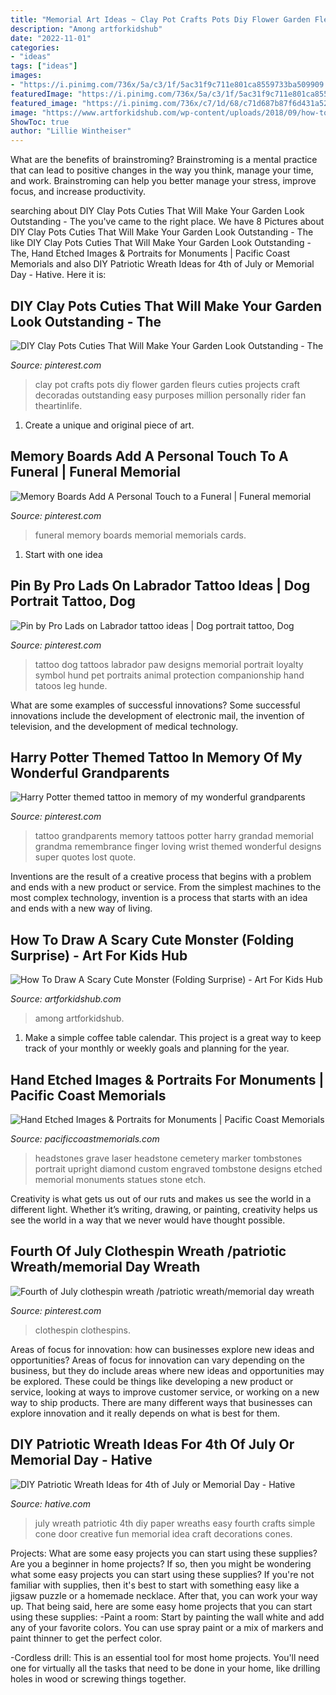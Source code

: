 ```yaml
---
title: "Memorial Art Ideas ~ Clay Pot Crafts Pots Diy Flower Garden Fleurs Cuties Projects Craft Decoradas Outstanding Easy Purposes Million Personally Rider Fan Theartinlife"
description: "Among artforkidshub"
date: "2022-11-01"
categories:
- "ideas"
tags: ["ideas"]
images:
- "https://i.pinimg.com/736x/5a/c3/1f/5ac31f9c711e801ca8559733ba509909.jpg"
featuredImage: "https://i.pinimg.com/736x/5a/c3/1f/5ac31f9c711e801ca8559733ba509909.jpg"
featured_image: "https://i.pinimg.com/736x/c7/1d/68/c71d687b87f6d431a52d8c14b8235bb9.jpg"
image: "https://www.artforkidshub.com/wp-content/uploads/2018/09/how-to-draw-a-cute-scary-monster-feature.jpg"
ShowToc: true
author: "Lillie Wintheiser"
---
```



What are the benefits of brainstroming?
Brainstroming is a mental practice that can lead to positive changes in the way you think, manage your time, and work. Brainstroming can help you better manage your stress, improve focus, and increase productivity.

	

		
searching about DIY Clay Pots Cuties That Will Make Your Garden Look Outstanding - The you've came to the right place. We have 8 Pictures about DIY Clay Pots Cuties That Will Make Your Garden Look Outstanding - The like DIY Clay Pots Cuties That Will Make Your Garden Look Outstanding - The, Hand Etched Images &amp; Portraits for Monuments | Pacific Coast Memorials and also DIY Patriotic Wreath Ideas for 4th of July or Memorial Day - Hative. Here it is:
		
    
## DIY Clay Pots Cuties That Will Make Your Garden Look Outstanding - The

<img loading=lazy src="https://i.pinimg.com/736x/4a/de/30/4ade30c9f30a95265fb559ab96fcdc64.jpg" onerror="this.onerror=null;this.src='https://tse3.mm.bing.net/th?id=OIP.yCq0RNog_1usexOIHEyRwAHaNd&amp;pid=15.1';" alt="DIY Clay Pots Cuties That Will Make Your Garden Look Outstanding - The">

_Source: pinterest.com_

>clay pot crafts pots diy flower garden fleurs cuties projects craft decoradas outstanding easy purposes million personally rider fan theartinlife. 

	

1. Create a unique and original piece of art.

    
## Memory Boards Add A Personal Touch To A Funeral | Funeral Memorial

<img loading=lazy src="https://i.pinimg.com/736x/c7/1d/68/c71d687b87f6d431a52d8c14b8235bb9.jpg" onerror="this.onerror=null;this.src='https://tse3.mm.bing.net/th?id=OIP.7l4Lhfm1tLFjbrjgOQEkjwHaHX&amp;pid=15.1';" alt="Memory Boards Add A Personal Touch to a Funeral | Funeral memorial">

_Source: pinterest.com_

>funeral memory boards memorial memorials cards. 

	

 1. Start with one idea

    
## Pin By Pro Lads On Labrador Tattoo Ideas | Dog Portrait Tattoo, Dog

<img loading=lazy src="https://i.pinimg.com/736x/e7/bf/00/e7bf00d44b4e71bb4df034ba59fe150b.jpg" onerror="this.onerror=null;this.src='https://tse4.mm.bing.net/th?id=OIP.aja_wPHfKLnhyXRzTV4aCQHaKV&amp;pid=15.1';" alt="Pin by Pro Lads on Labrador tattoo ideas | Dog portrait tattoo, Dog">

_Source: pinterest.com_

>tattoo dog tattoos labrador paw designs memorial portrait loyalty symbol hund pet portraits animal protection companionship hand tatoos leg hunde. 

	

What are some examples of successful innovations?
Some successful innovations include the development of electronic mail, the invention of television, and the development of medical technology.

    
## Harry Potter Themed Tattoo In Memory Of My Wonderful Grandparents

<img loading=lazy src="https://i.pinimg.com/736x/3c/3e/d7/3c3ed7bee8c402b4b2850faa4918b806--tattoo-ideas-in-memory-of-grandparents-wing-tattoos.jpg" onerror="this.onerror=null;this.src='https://tse2.mm.bing.net/th?id=OIP.zJmt6rxk586-lp6NZUpQXgHaJ3&amp;pid=15.1';" alt="Harry Potter themed tattoo in memory of my wonderful grandparents">

_Source: pinterest.com_

>tattoo grandparents memory tattoos potter harry grandad memorial grandma remembrance finger loving wrist themed wonderful designs super quotes lost quote. 

	

Inventions are the result of a creative process that begins with a problem and ends with a new product or service. From the simplest machines to the most complex technology, invention is a process that starts with an idea and ends with a new way of living.

    
## How To Draw A Scary Cute Monster (Folding Surprise) - Art For Kids Hub

<img loading=lazy src="https://www.artforkidshub.com/wp-content/uploads/2018/09/how-to-draw-a-cute-scary-monster-feature.jpg" onerror="this.onerror=null;this.src='https://tse3.mm.bing.net/th?id=OIP.X9da7t75xfNC1M8FDwtawAHaEJ&amp;pid=15.1';" alt="How To Draw A Scary Cute Monster (Folding Surprise) - Art For Kids Hub">

_Source: artforkidshub.com_

>among artforkidshub. 

	

1. Make a simple coffee table calendar. This project is a great way to keep track of your monthly or weekly goals and planning for the year.

    
## Hand Etched Images &amp; Portraits For Monuments | Pacific Coast Memorials

<img loading=lazy src="https://pacificcoastmemorials.com/images/portfolio/1440711183.jpg" onerror="this.onerror=null;this.src='https://tse3.mm.bing.net/th?id=OIP.ceqGmZI2ftlZhYyzwNKpEQHaH0&amp;pid=15.1';" alt="Hand Etched Images &amp; Portraits for Monuments | Pacific Coast Memorials">

_Source: pacificcoastmemorials.com_

>headstones grave laser headstone cemetery marker tombstones portrait upright diamond custom engraved tombstone designs etched memorial monuments statues stone etch. 

	

Creativity is what gets us out of our ruts and makes us see the world in a different light. Whether it’s writing, drawing, or painting, creativity helps us see the world in a way that we never would have thought possible.

    
## Fourth Of July Clothespin Wreath /patriotic Wreath/memorial Day Wreath

<img loading=lazy src="https://i.pinimg.com/736x/5a/c3/1f/5ac31f9c711e801ca8559733ba509909.jpg" onerror="this.onerror=null;this.src='https://tse2.mm.bing.net/th?id=OIP.aQjEhYbneIH9YP5xaPjgpwHaJ3&amp;pid=15.1';" alt="Fourth of July clothespin wreath /patriotic wreath/memorial day wreath">

_Source: pinterest.com_

>clothespin clothespins. 

	

Areas of focus for innovation: how can businesses explore new ideas and opportunities?
Areas of focus for innovation can vary depending on the business, but they do include areas where new ideas and opportunities may be explored. These could be things like developing a new product or service, looking at ways to improve customer service, or working on a new way to ship products. There are many different ways that businesses can explore innovation and it really depends on what is best for them.

    
## DIY Patriotic Wreath Ideas For 4th Of July Or Memorial Day - Hative

<img loading=lazy src="http://hative.com/wp-content/uploads/2015/03/patriotic-wreaths/8-patriotic-wreath-decoration-idea.jpg" onerror="this.onerror=null;this.src='https://tse2.mm.bing.net/th?id=OIP.n8OqAjFCzkUlGSaZzLgmKAHaJ4&amp;pid=15.1';" alt="DIY Patriotic Wreath Ideas for 4th of July or Memorial Day - Hative">

_Source: hative.com_

>july wreath patriotic 4th diy paper wreaths easy fourth crafts simple cone door creative fun memorial idea craft decorations cones. 

	

Projects: What are some easy projects you can start using these supplies?
Are you a beginner in home projects? If so, then you might be wondering what some easy projects you can start using these supplies? If you're not familiar with supplies, then it's best to start with something easy like a jigsaw puzzle or a homemade necklace. After that, you can work your way up. That being said, here are some easy home projects that you can start using these supplies: 
-Paint a room: Start by painting the wall white and add any of your favorite colors. You can use spray paint or a mix of markers and paint thinner to get the perfect color. 

-Cordless drill: This is an essential tool for most home projects. You'll need one for virtually all the tasks that need to be done in your home, like drilling holes in wood or screwing things together.

